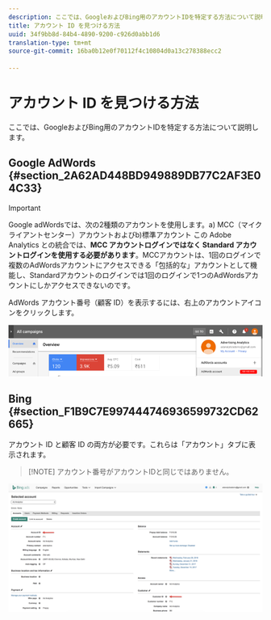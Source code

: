 ```yaml
---
description: ここでは、GoogleおよびBing用のアカウントIDを特定する方法について説明します。
title: アカウント ID を見つける方法
uuid: 34f9bb8d-84b4-4890-9200-c926d0abb1d6
translation-type: tm+mt
source-git-commit: 16ba0b12e0f70112f4c10804d0a13c278388ecc2

---
```



# アカウント ID を見つける方法

ここでは、GoogleおよびBing用のアカウントIDを特定する方法について説明します。

## Google AdWords {#section_2A62AD448BD949889DB77C2AF3E04C33}

>[!IMPORTANT]
>
>Google adWordsでは、次の2種類のアカウントを使用します。a) MCC（マイクライアントセンター）アカウントおよびb)標準アカウント この Adobe Analytics との統合では、**MCC アカウントログインではなく Standard アカウントログインを使用する必要があります**。MCCアカウントは、1回のログインで複数のAdWordsアカウントにアクセスできる「包括的な」アカウントとして機能し、Standardアカウントのログインでは1回のログインで1つのAdWordsアカウントにしかアクセスできないのです。

AdWords アカウント番号（顧客 ID）を表示するには、右上のアカウントアイコンをクリックします。

![](assets/google_account.png)

## Bing {#section_F1B9C7E997444746936599732CD62665}

アカウント ID と顧客 ID の両方が必要です。これらは「アカウント」タブに表示されます。

> [!NOTE] アカウント番号がアカウントIDと同じではありません。

![](assets/bing_id.png)
